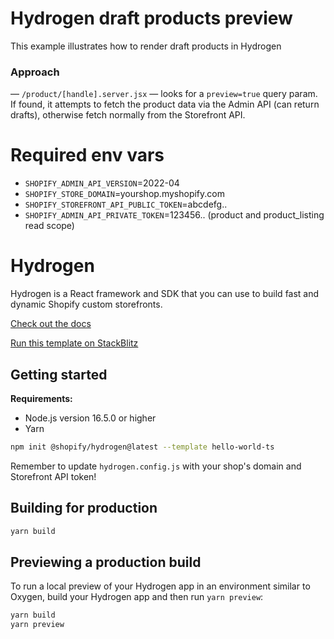 # Hydrogen draft products preview

This example illustrates how to render draft products in Hydrogen

### Approach
— `/product/[handle].server.jsx` — looks for a `preview=true` query param. If found, it attempts to fetch the product data via the Admin API (can return drafts), otherwise fetch normally from the Storefront API.

# Required env vars
- `SHOPIFY_ADMIN_API_VERSION`=2022-04
- `SHOPIFY_STORE_DOMAIN`=yourshop.myshopify.com
- `SHOPIFY_STOREFRONT_API_PUBLIC_TOKEN`=abcdefg..
- `SHOPIFY_ADMIN_API_PRIVATE_TOKEN`=123456.. (product and product_listing read scope)

# Hydrogen

Hydrogen is a React framework and SDK that you can use to build fast and dynamic Shopify custom storefronts.

[Check out the docs](https://shopify.dev/custom-storefronts/hydrogen)

[Run this template on StackBlitz](https://stackblitz.com/github/Shopify/hydrogen/tree/stackblitz/templates/hello-world-js)

## Getting started

**Requirements:**

- Node.js version 16.5.0 or higher
- Yarn

```bash
npm init @shopify/hydrogen@latest --template hello-world-ts
```

Remember to update `hydrogen.config.js` with your shop's domain and Storefront API token!

## Building for production

```bash
yarn build
```

## Previewing a production build

To run a local preview of your Hydrogen app in an environment similar to Oxygen, build your Hydrogen app and then run `yarn preview`:

```bash
yarn build
yarn preview
```

